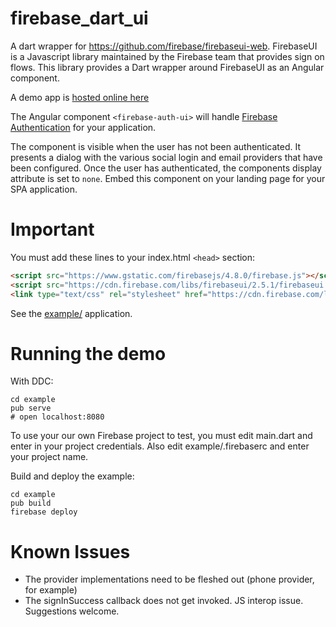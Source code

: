 # firebase_dart_ui


A dart wrapper for https://github.com/firebase/firebaseui-web. FirebaseUI is a Javascript library
maintained by the Firebase team that provides sign on flows.  This library provides a Dart wrapper 
around FirebaseUI as an Angular component. 

A demo app is [hosted online here](https://dart-ui-demo.firebaseapp.com/)

The Angular component `<firebase-auth-ui>` will handle
 [Firebase Authentication](https://firebase.google.com/docs/auth/) for your application.


The component is visible when the user has not been authenticated. It presents a dialog with
 the various social login and email providers that have been configured. Once the user
has authenticated, the components display attribute is set to `none`.  Embed this component
on your landing page for your SPA application.


# Important

You must add these lines to your index.html `<head>` section:

```html
<script src="https://www.gstatic.com/firebasejs/4.8.0/firebase.js"></script>
<script src="https://cdn.firebase.com/libs/firebaseui/2.5.1/firebaseui.js"></script>
<link type="text/css" rel="stylesheet" href="https://cdn.firebase.com/libs/firebaseui/2.5.1/firebaseui.css" />
```

See the [example/](https://github.com/wstrange/firebase_dart_ui/tree/master/example) application.

# Running the demo

With DDC:

```
cd example
pub serve
# open localhost:8080
```

To use your our own Firebase project to test, you must edit main.dart and
enter in your project credentials. Also edit example/.firebaserc and enter your project name. 

Build and deploy the example:
 
```
cd example
pub build
firebase deploy
 ```
 

# Known Issues

* The provider implementations need to be fleshed out (phone provider, for example)
* The signInSuccess callback does not get invoked. JS interop issue. Suggestions
welcome.
